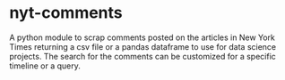 # nyt-comments
A python module to scrap comments posted on the articles in New York Times returning a csv file or a pandas dataframe to use for data science projects. The search for the comments can be customized for a specific timeline or a query.  
